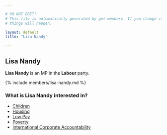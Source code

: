 ```yaml
---

# DO NOT EDIT!
# This file is automatically generated by get-members. If you change it, bad
# things will happen.

layout: default
title: "Lisa Nandy"

---
```


## Lisa Nandy

**Lisa Nandy** is an MP in the **Labour** party.

{% include members/lisa-nandy.md %}

### What is Lisa Nandy interested in?


* [Children](/interests/children.html)
* [Housing](/interests/housing.html)
* [Low Pay](/interests/low-pay.html)
* [Poverty](/interests/poverty.html)
* [International Corporate Accountability](/interests/international-corporate-accountability.html)
